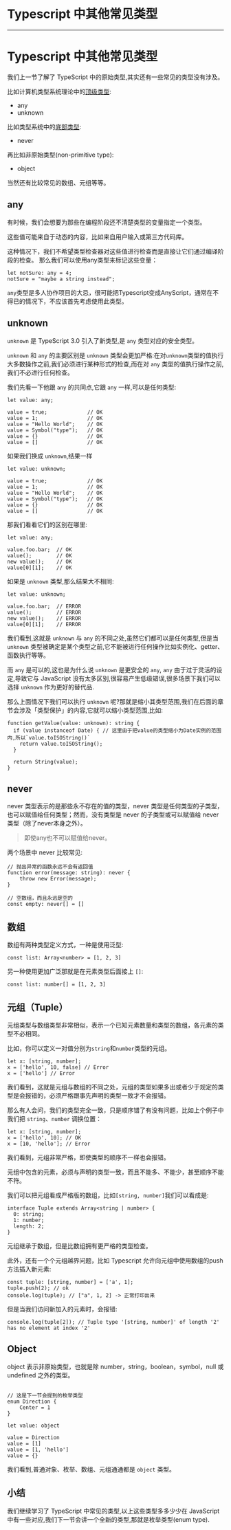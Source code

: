 
# Typescript 中其他常见类型
---

# Typescript 中其他常见类型

我们上一节了解了 TypeScript 中的原始类型,其实还有一些常见的类型没有涉及。

比如计算机类型系统理论中的[顶级类型](https://en.wikipedia.org/wiki/Top_type):

- any
- unknown

比如类型系统中的[底部类型](https://en.wikipedia.org/wiki/Bottom_type):

- never

再比如非原始类型\(non-primitive type\):

- object

当然还有比较常见的数组、元组等等。

## any

有时候，我们会想要为那些在编程阶段还不清楚类型的变量指定一个类型。

这些值可能来自于动态的内容，比如来自用户输入或第三方代码库。

这种情况下，我们不希望类型检查器对这些值进行检查而是直接让它们通过编译阶段的检查。 那么我们可以使用any类型来标记这些变量：

```
let notSure: any = 4;
notSure = "maybe a string instead";
```

`any`类型是多人协作项目的大忌，很可能把Typescript变成AnyScript，通常在不得已的情况下，不应该首先考虑使用此类型。

## unknown

`unknown` 是 TypeScript 3.0 引入了新类型,是 `any` 类型对应的安全类型。

`unknown` 和 `any` 的主要区别是 `unknown` 类型会更加严格:在对`unknown`类型的值执行大多数操作之前,我们必须进行某种形式的检查,而在对 `any` 类型的值执行操作之前,我们不必进行任何检查。

我们先看一下他跟 `any` 的共同点,它跟 `any` 一样,可以是任何类型:

```
let value: any;

value = true;             // OK
value = 1;                // OK
value = "Hello World";    // OK
value = Symbol("type");   // OK
value = {}                // OK
value = []                // OK
```

如果我们换成 `unknown`,结果一样

```
let value: unknown;

value = true;             // OK
value = 1;                // OK
value = "Hello World";    // OK
value = Symbol("type");   // OK
value = {}                // OK
value = []                // OK
```

那我们看看它们的区别在哪里:

```
let value: any;

value.foo.bar;  // OK
value();        // OK
new value();    // OK
value[0][1];    // OK

```

如果是 `unknown` 类型,那么结果大不相同:

```
let value: unknown;

value.foo.bar;  // ERROR
value();        // ERROR
new value();    // ERROR
value[0][1];    // ERROR
```

我们看到,这就是 `unknown` 与 `any` 的不同之处,虽然它们都可以是任何类型,但是当 `unknown` 类型被确定是某个类型之前,它不能被进行任何操作比如实例化、getter、函数执行等等。

而 `any` 是可以的,这也是为什么说 `unknown` 是更安全的 `any`, `any` 由于过于灵活的设定,导致它与 JavaScript 没有太多区别,很容易产生低级错误,很多场景下我们可以选择 `unknown` 作为更好的替代品.

那么上面情况下我们可以执行 `unknown` 呢\?那就是缩小其类型范围,我们在后面的章节会涉及「类型保护」的内容,它就可以缩小类型范围,比如:

```
function getValue(value: unknown): string {
  if (value instanceof Date) { // 这里由于把value的类型缩小为Date实例的范围内,所以`value.toISOString()`
    return value.toISOString();
  }

  return String(value);
}

```

## never

never 类型表示的是那些永不存在的值的类型，never 类型是任何类型的子类型，也可以赋值给任何类型；然而，没有类型是 never 的子类型或可以赋值给 never 类型（除了never本身之外）。

> 即使any也不可以赋值给never。

两个场景中 never 比较常见:

```
// 抛出异常的函数永远不会有返回值
function error(message: string): never {
    throw new Error(message);
}

// 空数组，而且永远是空的
const empty: never[] = []
```

## 数组

数组有两种类型定义方式，一种是使用泛型:

```
const list: Array<number> = [1, 2, 3]
```

另一种使用更加广泛那就是在元素类型后面接上 `[]`:

```
const list: number[] = [1, 2, 3]
```

## 元组（Tuple）

元组类型与数组类型非常相似，表示一个已知元素数量和类型的数组，各元素的类型不必相同。

比如，你可以定义一对值分别为`string`和`number`类型的元组。

```
let x: [string, number];
x = ['hello', 10, false] // Error
x = ['hello'] // Error
```

我们看到，这就是元组与数组的不同之处，元组的类型如果多出或者少于规定的类型是会报错的，必须严格跟事先声明的类型一致才不会报错。

那么有人会问，我们的类型完全一致，只是顺序错了有没有问题，比如上个例子中我们把 `string`、`number` 调换位置：

```
let x: [string, number];
x = ['hello', 10]; // OK
x = [10, 'hello']; // Error
```

我们看到，元组非常严格，即使类型的顺序不一样也会报错。

元组中包含的元素，必须与声明的类型一致，而且不能多、不能少，甚至顺序不能不符。

我们可以把元组看成严格版的数组，比如`[string, number]`我们可以看成是:

```
interface Tuple extends Array<string | number> {
  0: string;
  1: number;
  length: 2;
}
```

元组继承于数组，但是比数组拥有更严格的类型检查。

此外，还有一个个元组越界问题，比如 Typescript 允许向元组中使用数组的push方法插入新元素:

```
const tuple: [string, number] = ['a', 1];
tuple.push(2); // ok
console.log(tuple); // ["a", 1, 2] -> 正常打印出来
```

但是当我们访问新加入的元素时，会报错:

```
console.log(tuple[2]); // Tuple type '[string, number]' of length '2' has no element at index '2'
```

## Object

object 表示非原始类型，也就是除 number，string，boolean，symbol，null 或 undefined 之外的类型。

```

// 这是下一节会提到的枚举类型
enum Direction {
    Center = 1
}

let value: object

value = Direction
value = [1]
value = [1, 'hello']
value = {}
```

我们看到,普通对象、枚举、数组、元组通通都是 `object` 类型。

## 小结

我们继续学习了 TypeScript 中常见的类型,以上这些类型多多少少在 JavaScript 中有一些对应,我们下一节会讲一个全新的类型,那就是枚举类型\(enum type\).
    
